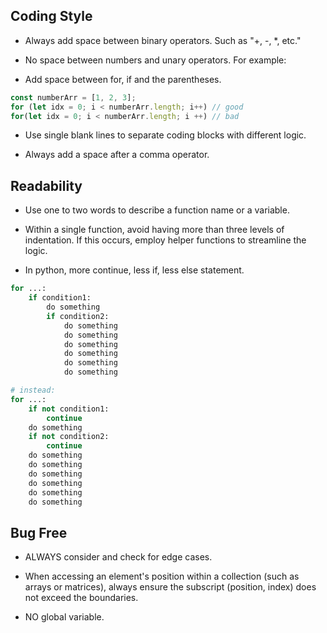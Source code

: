 ## Coding Style

- Always add space between binary operators. Such as "+, -, *, etc."

- No space between numbers and unary operators. For example:

- Add space between for, if and the parentheses.
```js
const numberArr = [1, 2, 3];
for (let idx = 0; i < numberArr.length; i++) // good
for(let idx = 0; i < numberArr.length; i ++) // bad
```


- Use single blank lines to separate coding blocks with different logic.

- Always add a space after a comma operator.

## Readability

- Use one to two words to describe a function name or a variable.

- Within a single function, avoid having more than three levels of indentation. If this occurs, employ helper functions to streamline the logic.

- In python, more continue, less if, less else statement. 
```python
for ...:
    if condition1:
        do something
        if condition2:
            do something
            do something
            do something
            do something
            do something
            do something

# instead:
for ...:
    if not condition1:
        continue
    do something
    if not condition2:
        continue
    do something
    do something
    do something
    do something
    do something
    do something
```

## Bug Free

- ALWAYS consider and check for edge cases.

- When accessing an element's position within a collection (such as arrays or matrices), always ensure the subscript (position, index) does not exceed the boundaries.

- NO global variable.